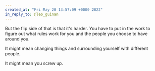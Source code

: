 ```yaml
---
created_at: "Fri May 20 13:57:09 +0000 2022"
in_reply_to: @leo_guinan
---
```


But the flip side of that is that it's harder. You have to put in the work to figure out what rules work for you and the people you choose to have around you.

It might mean changing things and surrounding yourself with different people.

It might mean you screw up.